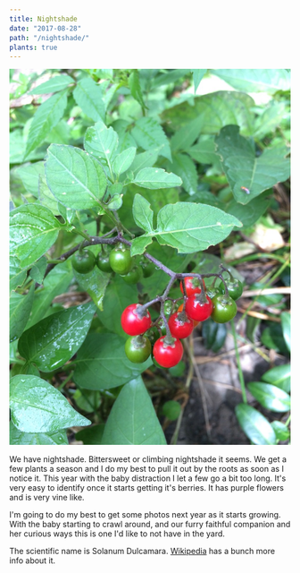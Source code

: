 ```yaml
---
title: Nightshade
date: "2017-08-28"
path: "/nightshade/"
plants: true
---
```


![Bittersweet nightshade fruit in Milwaukee, Wisconsin](./nightshade.jpg)

We have nightshade. Bittersweet or climbing nightshade it seems. We get a few plants a season and I do my best to pull it out by the roots as soon as I notice it. This year with the baby distraction I let a few go a bit too long. It's very easy to identify once it starts getting it's berries. It has purple flowers and is very vine like.

I'm going to do my best to get some photos next year as it starts growing. With the baby starting to crawl around, and our furry faithful companion and her curious ways this is one I'd like to not have in the yard.

The scientific name is Solanum Dulcamara. [Wikipedia](https://en.wikipedia.org/wiki/Solanum_dulcamara) has a bunch more info about it.
